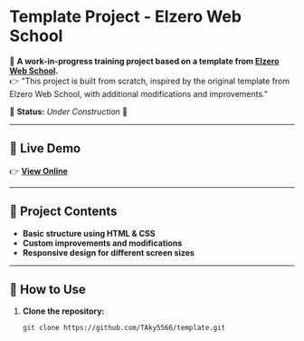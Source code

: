 # Template Project - Elzero Web School

📌 **A work-in-progress training project based on a template from [Elzero Web School](https://www.youtube.com/@ElzeroWebSchool).**  
👉 "This project is built from scratch, inspired by the original template from Elzero Web School, with additional modifications and improvements."

🚧 **Status:** _Under Construction_ 🚧  

---

## 🔗 Live Demo  
👉 **[View Online](https://taky5566.github.io/template/)**  

---

## 📂 Project Contents  
- **Basic structure using HTML & CSS**  
- **Custom improvements and modifications**  
- **Responsive design for different screen sizes**  

---

## 🚀 How to Use  
1. **Clone the repository:**  
   ```bash
   git clone https://github.com/TAky5566/template.git

